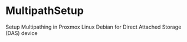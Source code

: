# MultipathSetup
Setup Multipathing in Proxmox Linux Debian for Direct Attached Storage (DAS) device

